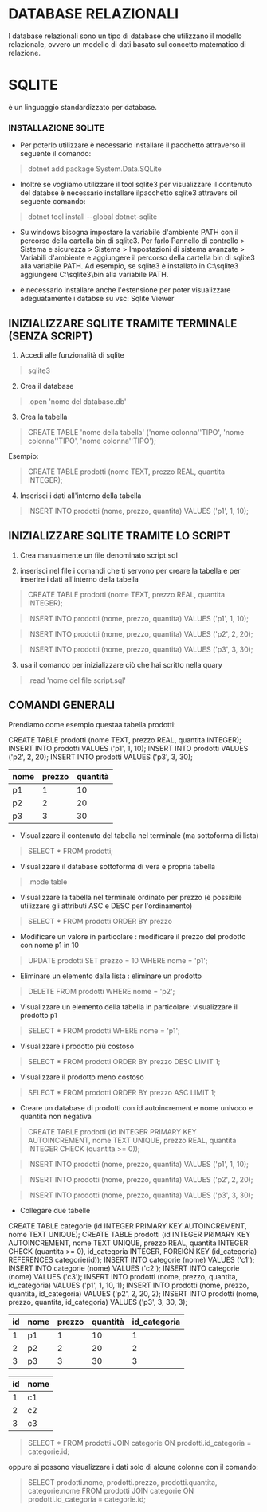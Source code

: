 # DATABASE RELAZIONALI
I database relazionali sono un tipo di database che utilizzano il modello relazionale, ovvero un modello di dati basato sul concetto matematico di relazione. 

# SQLITE
è un linguaggio standardizzato per database.

### INSTALLAZIONE SQLITE

- Per poterlo utilizzare è necessario installare il pacchetto attraverso il seguente il comando:

> dotnet add package System.Data.SQLite

- Inoltre se vogliamo utilizzare il tool sqlite3 per visualizzare il contenuto del databse è necessario installare ilpacchetto sqlite3 attravers oil seguente comando: 

> dotnet tool install --global dotnet-sqlite

- Su windows bisogna impostare la variabile d'ambiente PATH con il percorso della cartella bin di sqlite3.
Per farlo Pannello di controllo > Sistema e sicurezza > Sistema > Impostazioni di sistema avanzate > Variabili d'ambiente e aggiungere il percorso della cartella bin di sqlite3 alla variabile PATH.
Ad esempio, se sqlite3 è installato in C:\sqlite3 aggiungere C:\sqlite3\bin alla variabile PATH.

- è necessario installare anche l'estensione per poter visualizzare adeguatamente i databse su vsc: Sqlite Viewer

## INIZIALIZZARE SQLITE TRAMITE TERMINALE (SENZA SCRIPT)

1. Accedi alle funzionalità di sqlite

> sqlite3 

2. Crea il database

> .open 'nome del database.db'

3. Crea la tabella 

> CREATE TABLE 'nome della tabella' ('nome colonna''TIPO', 'nome colonna''TIPO', 'nome colonna''TIPO');

Esempio: 

> CREATE TABLE prodotti (nome TEXT, prezzo REAL, quantita INTEGER);

4. Inserisci i dati all'interno della tabella

> INSERT INTO prodotti (nome, prezzo, quantita) VALUES ('p1', 1, 10);

## INIZIALIZZARE SQLITE TRAMITE LO SCRIPT

1. Crea manualmente un file denominato script.sql

2. inserisci nel file i comandi che ti servono per creare la tabella e per inserire i dati all'interno della tabella

> CREATE TABLE prodotti (nome TEXT, prezzo REAL, quantita INTEGER);

> INSERT INTO prodotti (nome, prezzo, quantita) VALUES ('p1', 1, 10);

> INSERT INTO prodotti (nome, prezzo, quantita) VALUES ('p2', 2, 20);

> INSERT INTO prodotti (nome, prezzo, quantita) VALUES ('p3', 3, 30);

3. usa il comando per inizializzare ciò che hai scritto nella quary

> .read 'nome del file script.sql' 

## COMANDI GENERALI

Prendiamo come esempio questaa tabella prodotti:

CREATE TABLE prodotti (nome TEXT, prezzo REAL, quantita INTEGER);
INSERT INTO prodotti VALUES ('p1', 1, 10);
INSERT INTO prodotti VALUES ('p2', 2, 20);
INSERT INTO prodotti VALUES ('p3', 3, 30);

| nome | prezzo | quantità |
|------|--------|----------|
| p1   | 1      | 10       |
| p2   | 2      | 20       |
| p3   | 3      | 30       |

-  Visualizzare il contenuto del tabella nel terminale (ma sottoforma di lista)

> SELECT * FROM prodotti; 

- Visualizzare il database sottoforma di vera e propria tabella

> .mode table 

- Visualizzare la tabella nel terminale ordinato per prezzo (è possibile utilizzare gli attributi ASC e DESC per l'ordinamento)

> SELECT * FROM prodotti ORDER BY prezzo 

- Modificare un valore in particolare : modificare il prezzo del prodotto con nome p1 in 10

> UPDATE prodotti SET prezzo = 10 WHERE nome = 'p1';

- Eliminare un elemento dalla lista : eliminare un prodotto

> DELETE FROM prodotti WHERE nome = 'p2';

- Visualizzare un elemento della tabella in particolare: visualizzare il prodotto p1

> SELECT * FROM prodotti WHERE nome = 'p1';

- Visualizzare i prodotto più costoso

> SELECT * FROM prodotti ORDER BY prezzo DESC LIMIT 1;

- Visualizzare il prodotto meno costoso

> SELECT * FROM prodotti ORDER BY prezzo ASC LIMIT 1;

- Creare un database di prodotti con id autoincrement e nome univoco e quantità non negativa

> CREATE TABLE prodotti (id INTEGER PRIMARY KEY AUTOINCREMENT, nome TEXT UNIQUE, prezzo REAL, quantita INTEGER CHECK (quantita >= 0));

> INSERT INTO prodotti (nome, prezzo, quantita) VALUES ('p1', 1, 10);

> INSERT INTO prodotti (nome, prezzo, quantita) VALUES ('p2', 2, 20);

> INSERT INTO prodotti (nome, prezzo, quantita) VALUES ('p3', 3, 30);

- Collegare due tabelle 

CREATE TABLE categorie (id INTEGER PRIMARY KEY AUTOINCREMENT, nome TEXT UNIQUE);
CREATE TABLE prodotti (id INTEGER PRIMARY KEY AUTOINCREMENT, nome TEXT UNIQUE, prezzo REAL, quantita INTEGER CHECK (quantita >= 0), id_categoria INTEGER, FOREIGN KEY (id_categoria) REFERENCES categorie(id));
INSERT INTO categorie (nome) VALUES ('c1');
INSERT INTO categorie (nome) VALUES ('c2');
INSERT INTO categorie (nome) VALUES ('c3');
INSERT INTO prodotti (nome, prezzo, quantita, id_categoria) VALUES ('p1', 1, 10, 1);
INSERT INTO prodotti (nome, prezzo, quantita, id_categoria) VALUES ('p2', 2, 20, 2);
INSERT INTO prodotti (nome, prezzo, quantita, id_categoria) VALUES ('p3', 3, 30, 3);

| id | nome | prezzo | quantità | id_categoria |
|----|------|--------|----------|--------------|
| 1  | p1   | 1      | 10       | 1            |
| 2  | p2   | 2      | 20       | 2            |
| 3  | p3   | 3      | 30       | 3            |

| id | nome |
|----|------|
| 1  | c1   |
| 2  | c2   |
| 3  | c3   |

> SELECT * FROM prodotti JOIN categorie ON prodotti.id_categoria = categorie.id;

oppure si possono visualizzare i dati solo di alcune colonne con il comando:

> SELECT prodotti.nome, prodotti.prezzo, prodotti.quantita, categorie.nome FROM prodotti JOIN categorie ON prodotti.id_categoria = categorie.id;



